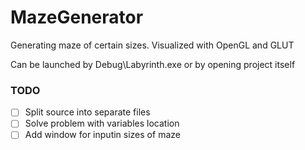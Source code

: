 # MazeGenerator
Generating maze of certain sizes. Visualized with OpenGL and GLUT

Can be launched by Debug\Labyrinth.exe or by opening project itself
### TODO
* [ ] Split source into separate files 
* [ ] Solve problem with variables location
* [ ] Add window for inputin sizes of maze
